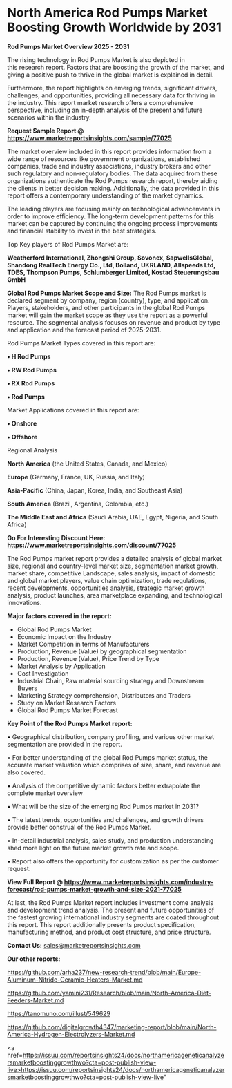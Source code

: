 # North America Rod Pumps Market Boosting Growth Worldwide by 2031

<Strong> Rod Pumps Market Overview 2025 - 2031</strong>

The rising technology in Rod Pumps Market is also depicted in this research report. Factors that are boosting the growth of the market, and giving a positive push to thrive in the global market is explained in detail.

Furthermore, the report highlights on emerging trends, significant drivers, challenges, and opportunities, providing all necessary data for thriving in the industry. This report market research offers a comprehensive perspective, including an in-depth analysis of the present and future scenarios within the industry.

<strong>Request Sample Report @ <a href=https://www.marketreportsinsights.com/sample/77025>https://www.marketreportsinsights.com/sample/77025</a></strong>

The market overview included in this report provides information from a wide range of resources like government organizations, established companies, trade and industry associations, industry brokers and other such regulatory and non-regulatory bodies. The data acquired from these organizations authenticate the Rod Pumps research report, thereby aiding the clients in better decision making. Additionally, the data provided in this report offers a contemporary understanding of the market dynamics.

The leading players are focusing mainly on technological advancements in order to improve efficiency. The long-term development patterns for this market can be captured by continuing the ongoing process improvements and financial stability to invest in the best strategies.

Top Key players of Rod Pumps Market are:

<strong>Weatherford International, Zhongshi Group, Sovonex, SapwellsGlobal, Shandong RealTech Energy Co., Ltd, Bolland, UKRLAND, Allspeeds Ltd, TDES, Thompson Pumps, Schlumberger Limited, Kostad Steuerungsbau GmbH</strong>

<strong><b>Global Rod Pumps Market Scope and Size:</b></strong>
The Rod Pumps market is declared segment by company, region (country), type, and application. Players, stakeholders, and other participants in the global Rod Pumps market will gain the market scope as they use the report as a powerful resource. The segmental analysis focuses on revenue and product by type and application and the forecast period of 2025-2031.

Rod Pumps Market Types covered in this report are:

<strong>• H Rod Pumps

• RW Rod Pumps

• RX Rod Pumps

• Rod Pumps</strong>

Market Applications covered in this report are:

<strong>• Onshore

• Offshore</strong> 

Regional Analysis

<strong>North America</strong> (the United States, Canada, and Mexico)

<strong>Europe</strong> (Germany, France, UK, Russia, and Italy)

<strong>Asia-Pacific</strong> (China, Japan, Korea, India, and Southeast Asia)

<strong>South America</strong> (Brazil, Argentina, Colombia, etc.)

<strong>The Middle East and Africa</strong> (Saudi Arabia, UAE, Egypt, Nigeria, and South Africa)

<strong>Go For Interesting Discount Here: <a href=https://www.marketreportsinsights.com/discount/77025>https://www.marketreportsinsights.com/discount/77025</a></strong>

The Rod Pumps market report provides a detailed analysis of global market size, regional and country-level market size, segmentation market growth, market share, competitive Landscape, sales analysis, impact of domestic and global market players, value chain optimization, trade regulations, recent developments, opportunities analysis, strategic market growth analysis, product launches, area marketplace expanding, and technological innovations.

<strong><b>Major factors covered in the report:</b></strong>
<ul>
  <li>Global Rod Pumps Market </li>
  <li>Economic Impact on the Industry</li>
  <li>Market Competition in terms of Manufacturers</li>
  <li>Production, Revenue (Value) by geographical segmentation</li>
  <li>Production, Revenue (Value), Price Trend by Type</li>
  <li>Market Analysis by Application</li>
  <li>Cost Investigation</li>
  <li>Industrial Chain, Raw material sourcing strategy and Downstream Buyers</li>
  <li>Marketing Strategy comprehension, Distributors and Traders</li>
  <li>Study on Market Research Factors</li>
  <li>Global Rod Pumps Market Forecast</li>
</ul>

<strong><b>Key Point of the Rod Pumps Market report:</b></strong>

• Geographical distribution, company profiling, and various other market segmentation are provided in the report.

• For better understanding of the global Rod Pumps market status, the accurate market valuation which comprises of size, share, and revenue are also covered.

• Analysis of the competitive dynamic factors better extrapolate the complete market overview

• What will be the size of the emerging Rod Pumps market in 2031?

• The latest trends, opportunities and challenges, and growth drivers provide better construal of the Rod Pumps Market.

• In-detail industrial analysis, sales study, and production understanding shed more light on the future market growth rate and scope.

• Report also offers the opportunity for customization as per the customer request.

<strong><b>View Full Report @ <a href=https://www.marketreportsinsights.com/industry-forecast/rod-pumps-market-growth-and-size-2021-77025>https://www.marketreportsinsights.com/industry-forecast/rod-pumps-market-growth-and-size-2021-77025</a></b></strong>


At last, the Rod Pumps Market report includes investment come analysis and development trend analysis. The present and future opportunities of the fastest growing international industry segments are coated throughout this report. This report additionally presents product specification, manufacturing method, and product cost structure, and price structure.

<strong>Contact Us:</strong>
sales@marketreportsinsights.com

<strong>Our other reports:</strong>

<a href=https://github.com/arha237/new-research-trend/blob/main/Europe-Aluminum-Nitride-Ceramic-Heaters-Market.md>https://github.com/arha237/new-research-trend/blob/main/Europe-Aluminum-Nitride-Ceramic-Heaters-Market.md</a>

<a href=https://github.com/yamini231/Research/blob/main/North-America-Diet-Feeders-Market.md>https://github.com/yamini231/Research/blob/main/North-America-Diet-Feeders-Market.md</a>

<a href=https://tanomuno.com/illust/549629>https://tanomuno.com/illust/549629</a>

<a href=https://github.com/digitalgrowth4347/marketing-report/blob/main/North-America-Hydrogen-Electrolyzers-Market.md>https://github.com/digitalgrowth4347/marketing-report/blob/main/North-America-Hydrogen-Electrolyzers-Market.md</a>

<a href=https://issuu.com/reportsinsights24/docs/northamericageneticanalyzersmarketboostinggrowthwo?cta=post-publish-view-live>https://issuu.com/reportsinsights24/docs/northamericageneticanalyzersmarketboostinggrowthwo?cta=post-publish-view-live</a>"
